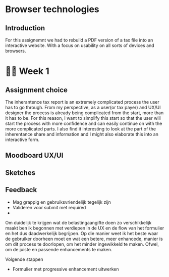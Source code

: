 # Browser technologies

## Introduction
For this assignemnt we had to rebuild a PDF version of a tax file into an interactive website. With a focus on usability on all sorts of devices and browsers.

# 🫶🏼 Week 1

## Assignment choice
The inherantence tax report is an extremely complicated process the user has to go through. From my perspective, as a user(or tax payer) and UX/UI designer the process is already being complicated from the start, more than it has to be. For this reason, I want to simplify this start so that the user will start the process with more confidence and can easily continue on with the more complicated parts. I also find it interesting to look at the part of the inherentance share and information and I might also elaborate this into an interactive form.

## Moodboard UX/UI

## Sketches

## Feedback

* Mag grappig en gebruiksvriendelijk tegelijk zijn
* Valideren voor submit met required
* 

Om duidelijk te krijgen wat de belastingaangifte doen zo verschikkelijk maakt ben ik begonnen met verdiepen in de UX en de flow van het formulier en het dus daadwerkelijk begrijpen. Op die manier weet ik het beste waar de gebruiker doorheen moet en wat een betere, meer enhancede, manier is om dit process te doorlopen, om het minder ingewikkeld te maken. Ofwel, om de juiste en passende enhancements te maken.

Volgende stappen
* Formulier met progressive enhancement uitwerken 